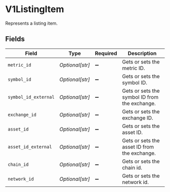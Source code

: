 # V1ListingItem

Represents a listing item.


## Fields

| Field                                         | Type                                          | Required                                      | Description                                   |
| --------------------------------------------- | --------------------------------------------- | --------------------------------------------- | --------------------------------------------- |
| `metric_id`                                   | *Optional[str]*                               | :heavy_minus_sign:                            | Gets or sets the metric ID.                   |
| `symbol_id`                                   | *Optional[str]*                               | :heavy_minus_sign:                            | Gets or sets the symbol ID.                   |
| `symbol_id_external`                          | *Optional[str]*                               | :heavy_minus_sign:                            | Gets or sets the symbol ID from the exchange. |
| `exchange_id`                                 | *Optional[str]*                               | :heavy_minus_sign:                            | Gets or sets the exchange ID.                 |
| `asset_id`                                    | *Optional[str]*                               | :heavy_minus_sign:                            | Gets or sets the asset ID.                    |
| `asset_id_external`                           | *Optional[str]*                               | :heavy_minus_sign:                            | Gets or sets the asset ID from the exchange.  |
| `chain_id`                                    | *Optional[str]*                               | :heavy_minus_sign:                            | Gets or sets the chain id.                    |
| `network_id`                                  | *Optional[str]*                               | :heavy_minus_sign:                            | Gets or sets the network id.                  |